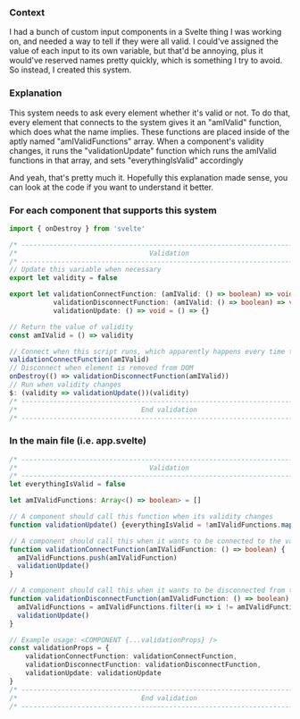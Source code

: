### Context
I had a bunch of custom input components in a Svelte thing I was working on, and needed a way to tell if they were all valid.
I could've assigned the value of each input to its own variable, but that'd be annoying, plus it would've reserved names pretty quickly, which is something I try to avoid.
So instead, I created this system.

### Explanation
This system needs to ask every element whether it's valid or not. To do that, every element that connects to the system gives it an "amIValid" function, which does what the name implies. These functions are placed inside of the aptly named "amIValidFunctions" array. When a component's validity changes, it runs the "validationUpdate" function which runs the amIValid functions in that array, and sets "everythingIsValid" accordingly

And yeah, that's pretty much it. Hopefully this explanation made sense, you can look at the code if you want to understand it better.

### For each component that supports this system
```typescript
import { onDestroy } from 'svelte'

/* -------------------------------------------------------------------------- */
/*                                 Validation                                 */
/* -------------------------------------------------------------------------- */
// Update this variable when necessary
export let validity = false

export let validationConnectFunction: (amIValid: () => boolean) => void = () => {},
           validationDisconnectFunction: (amIValid: () => boolean) => void = () => {},
           validationUpdate: () => void = () => {}

// Return the value of validity
const amIValid = () => validity

// Connect when this script runs, which apparently happens every time the component's added to the DOM
validationConnectFunction(amIValid)
// Disconnect when element is removed from DOM
onDestroy(() => validationDisconnectFunction(amIValid))
// Run when validity changes
$: (validity => validationUpdate())(validity)
/* -------------------------------------------------------------------------- */
/*                               End validation                               */
/* -------------------------------------------------------------------------- */
```



### In the main file (i.e. app.svelte)
```typescript
/* -------------------------------------------------------------------------- */
/*                                 Validation                                 */
/* -------------------------------------------------------------------------- */
let everythingIsValid = false

let amIValidFunctions: Array<() => boolean> = []

// A component should call this function when its validity changes
function validationUpdate() {everythingIsValid = !amIValidFunctions.map(i => i()).some(i => !i)}

// A component should call this when it wants to be connected to the validation system
function validationConnectFunction(amIValidFunction: () => boolean) {
  amIValidFunctions.push(amIValidFunction)
  validationUpdate()
}

// A component should call this when it wants to be disconnected from the validation system
function validationDisconnectFunction(amIValidFunction: () => boolean) {
  amIValidFunctions = amIValidFunctions.filter(i => i != amIValidFunction)
  validationUpdate()
}

// Example usage: <COMPONENT {...validationProps} />
const validationProps = {
	validationConnectFunction: validationConnectFunction,
	validationDisconnectFunction: validationDisconnectFunction,
	validationUpdate: validationUpdate
}
/* -------------------------------------------------------------------------- */
/*                               End validation                               */
/* -------------------------------------------------------------------------- */
```
